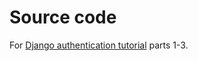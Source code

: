 # Source code

For [Django authentication tutorial](https://wsvincent.com/django-user-authentication-tutorial-login-and-logout/) parts 1-3.
